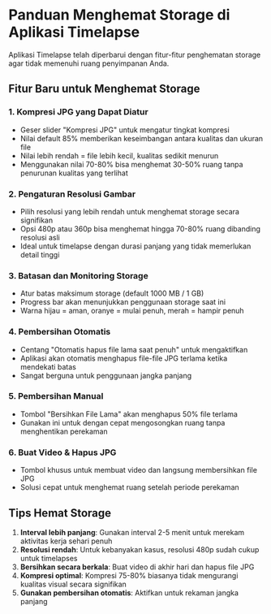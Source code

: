 # Panduan Menghemat Storage di Aplikasi Timelapse

Aplikasi Timelapse telah diperbarui dengan fitur-fitur penghematan storage agar tidak memenuhi ruang penyimpanan Anda.

## Fitur Baru untuk Menghemat Storage

### 1. Kompresi JPG yang Dapat Diatur
- Geser slider "Kompresi JPG" untuk mengatur tingkat kompresi
- Nilai default 85% memberikan keseimbangan antara kualitas dan ukuran file
- Nilai lebih rendah = file lebih kecil, kualitas sedikit menurun
- Menggunakan nilai 70-80% bisa menghemat 30-50% ruang tanpa penurunan kualitas yang terlihat

### 2. Pengaturan Resolusi Gambar
- Pilih resolusi yang lebih rendah untuk menghemat storage secara signifikan
- Opsi 480p atau 360p bisa menghemat hingga 70-80% ruang dibanding resolusi asli
- Ideal untuk timelapse dengan durasi panjang yang tidak memerlukan detail tinggi

### 3. Batasan dan Monitoring Storage
- Atur batas maksimum storage (default 1000 MB / 1 GB)
- Progress bar akan menunjukkan penggunaan storage saat ini
- Warna hijau = aman, oranye = mulai penuh, merah = hampir penuh

### 4. Pembersihan Otomatis
- Centang "Otomatis hapus file lama saat penuh" untuk mengaktifkan
- Aplikasi akan otomatis menghapus file-file JPG terlama ketika mendekati batas
- Sangat berguna untuk penggunaan jangka panjang

### 5. Pembersihan Manual
- Tombol "Bersihkan File Lama" akan menghapus 50% file terlama
- Gunakan ini untuk dengan cepat mengosongkan ruang tanpa menghentikan perekaman

### 6. Buat Video & Hapus JPG
- Tombol khusus untuk membuat video dan langsung membersihkan file JPG
- Solusi cepat untuk menghemat ruang setelah periode perekaman

## Tips Hemat Storage

1. **Interval lebih panjang**: Gunakan interval 2-5 menit untuk merekam aktivitas kerja sehari penuh
2. **Resolusi rendah**: Untuk kebanyakan kasus, resolusi 480p sudah cukup untuk timelapses
3. **Bersihkan secara berkala**: Buat video di akhir hari dan hapus file JPG
4. **Kompresi optimal**: Kompresi 75-80% biasanya tidak mengurangi kualitas visual secara signifikan
5. **Gunakan pembersihan otomatis**: Aktifkan untuk rekaman jangka panjang 